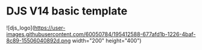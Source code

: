 # DJS V14 basic template
![djs_logo](https://user-images.githubusercontent.com/60050784/195412588-677afd1b-1226-4baf-8c89-15506040892d.png width="200" height="400")
